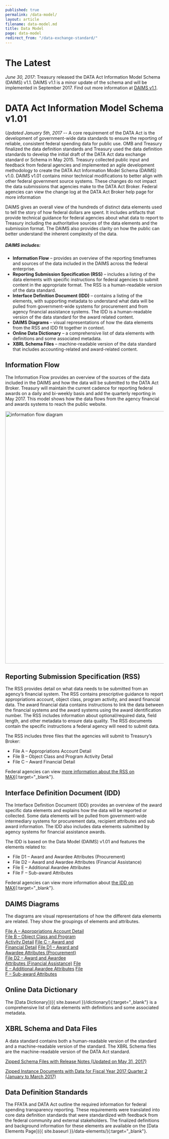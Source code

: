 ```yaml
---
published: true
permalink: /data-model/
layout: article
filename: data-model.md
title: Data Model
page: data-model
redirect_from: "/data-exchange-standard/"
---
```

# The Latest
_June 30, 2017_: Treasury released the DATA Act Information Model Schema (DAIMS) v1.1. DAIMS v1.1 is a minor update of the schema and will be implemented in September 2017. Find out more information at [DAIMS v1.1](https://fedspendingtransparency.18f.gov/DAIMS-v1.1/).

# DATA Act Information Model Schema v1.01

_Updated January 5th, 2017_ -- A core requirement of the DATA Act is the development of government-wide data standards to ensure the reporting of reliable, consistent federal spending data for public use. OMB and Treasury finalized the data definition standards and Treasury used the data definition standards to develop the initial draft of the DATA Act data exchange standard or Schema in May 2015. Treasury collected public input and feedback from federal agencies and implemented an agile development methodology to create the DATA Act Information Model Schema (DAIMS) v1.0. DAIMS v1.01 contains minor technical modifications to better align with other federal government source systems.  These changes do not impact the data submissions that agencies make to the DATA Act Broker.  Federal agencies can view the change log at the DATA Act Broker help page for more information

DAIMS  gives an overall view of the hundreds of distinct data elements used to tell the story of how federal dollars are spent. It includes artifacts that provide technical guidance for federal agencies about what data to report to Treasury including the authoritative sources of the data elements and the submission format. The DAIMS also provides clarity on how the public can better understand the inherent complexity of the data.

##### DAIMS includes:
 - **Information Flow** – provides an overview of the reporting timeframes and sources of the data included in the DAIMS across the federal enterprise.
 - **Reporting Submission Specification (RSS)** – includes a listing of the data elements with specific instructions for federal agencies to submit content in the appropriate format. The RSS is a human-readable version of the data standard.
 - **Interface Definition Document (IDD)** – contains a listing of the elements, with supporting metadata to understand what data will be pulled from government-wide systems for procurement and from agency financial assistance systems. The IDD is a human-readable version of the data standard for the award related content.
 - **DAIMS Diagrams** – visual representations of how the data elements from the RSS and IDD fit together in context.
 - **Online Data Dictionary** – a comprehensive list of data elements with definitions and some associated metadata.
 - **XBRL Schema Files** – machine-readable version of the data standard that includes accounting-related and award-related content.

## Information Flow

The Information Flow provides an overview of the sources of the data included in the DAIMS and how the data will be submitted to the DATA Act Broker. Treasury will maintain the current cadence for reporting federal awards on a daily and bi-weekly basis and add the quarterly reporting in May 2017. This model shows how the data flows from the agency financial and awards systems to reach the public website.  

<img width="800" src="{{ site.baseurl }}/assets/img/informationflow.png" title="information flow diagram" />

## Reporting Submission Specification (RSS)

The RSS provides detail on what data needs to be submitted from an agency’s financial system.  The RSS contains prescriptive guidance to report appropriations account, object class, program activity, and award financial data.  The award financial data contains instructions to link the data between the financial systems and the award systems using the award identification number.  The RSS  includes information about optional/required data, field length,  and other metadata to ensure data quality.  The RSS documents contain the specific instructions a federal agency will need to submit data.

The RSS includes three files that the agencies will submit to Treasury’s Broker:

- File A – Appropriations Account Detail
- File B – Object Class and Program Activity Detail
- File C – Award Financial Detail

Federal agencies can view [more information about the RSS on MAX](https://community.max.gov/x/CIbyL){:target="_blank"}.

## Interface Definition Document (IDD)

The Interface Definition Document (IDD) provides an overview of the award specific data elements and explains how the data will be reported or collected. Some data elements will be pulled from government-wide intermediary systems for procurement data, recipient attributes and sub award information.  The IDD also includes data elements submitted by agency systems for financial assistance awards.

The IDD is based on the Data Model (DAIMS) v1.01 and features the elements related to:

- File D1 – Award and Awardee Attributes (Procurement)
- File D2 – Award and Awardee Attributes (Financial Assistance)
- File E – Additional Awardee Attributes
- File F – Sub-award Attributes

Federal agencies can view more information about [the IDD on MAX](https://community.max.gov/x/CIbyL){:target="_blank"}.

## DAIMS Diagrams

The diagrams are visual representations of how the different data elements are related. They show the groupings of elements and attributes.

<div class="list-group" style="width:50%;">
  <a href="{{site.baseurl}}/assets/docs/DAIMS_RSS_Diagram_File_A_v1.0_04292016.pdf" target="_blank" class="list-group-item">File A – Appropriations Account Detail</a>
  <a href="{{site.baseurl}}/assets/docs/DAIMS_RSS_Diagram_File_B_v1.0_04292016.pdf" target="_blank" class="list-group-item">File B – Object Class and Program Activity Detail</a>
  <a href="{{site.baseurl}}/assets/docs/DAIMS_RSS_Diagram_File_C_v1.0_04292016.pdf" target="_blank" class="list-group-item">File C – Award and Financial Detail</a>
  <a href="{{site.baseurl}}/assets/docs/DAIMS_IDD_Diagram_File_D1_v1.01.pdf" target="_blank" class="list-group-item">File D1 – Award and Awardee Attributes (Procurement)</a>
  <a href="{{site.baseurl}}/assets/docs/DAIMS_IDD_Diagram_File_D2_v1.01.pdf" target="_blank" class="list-group-item">File D2 – Award and Awardee Attributes (Financial Assistance)</a>
  <a href="{{site.baseurl}}/assets/docs/DAIMS_IDD_Diagram_File_E_v1.01.pdf" target="_blank" class="list-group-item">File E – Additional Awardee Attributes</a>
  <a href="{{site.baseurl}}/assets/docs/DAIMS_IDD_Diagram_File_F_v1.01.pdf" target="_blank" class="list-group-item">File F – Sub-award Attributes</a>
</div>

## Online Data Dictionary
The [Data Dictionary]({{ site.baseurl }}/dictionary/){:target="_blank"} is a comprehensive list of data elements with definitions and some associated metadata.

## XBRL Schema and Data Files

A data standard contains both a human-readable version of the standard and a machine-readable version of the standard. The XBRL Schema files are the machine-readable version of the DATA Act standard.

[Zipped Schema Files with Release Notes (Updated on May 31, 2017)]({{site.baseurl}}/assets/docs/daims_v1.01.06_2017-05-31.zip)

[Zipped Instance Documents with Data for Fiscal Year 2017 Quarter 2 (January to March 2017)](http://da-public-files.s3-website-us-gov-west-1.amazonaws.com/xbrl_files/data-act-xbrl-instance-Q2-2017-05-18.zip)

## Data Definition Standards

The FFATA and DATA Act outline the required information for federal spending transparency reporting. These requirements were translated into core data definition standards that were standardized with feedback from the federal community and external stakeholders. The finalized definitions and background information for these elements are available on the [Data Elements Page]({{ site.baseurl }}/data-elements/){:target="_blank"}.
